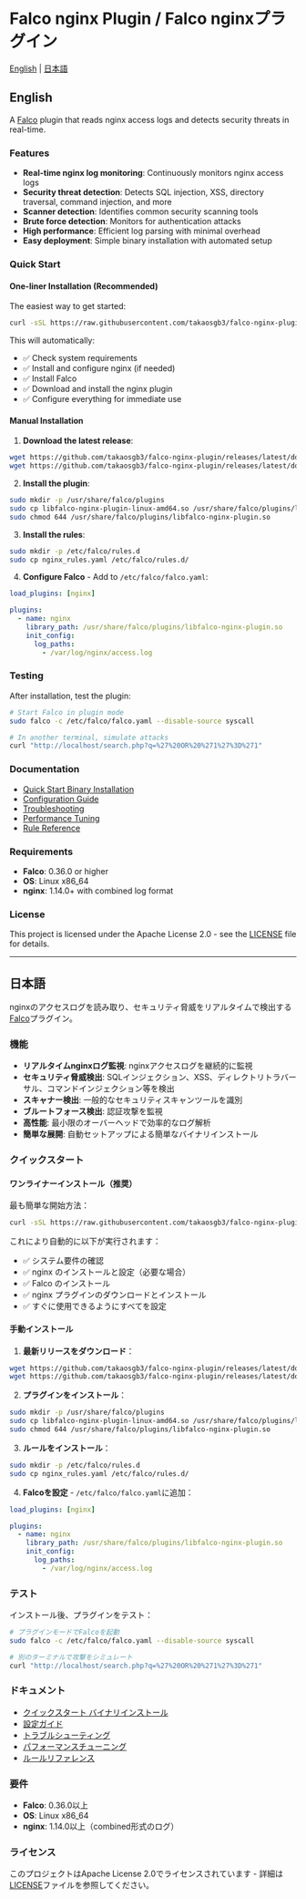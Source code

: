 # Falco nginx Plugin / Falco nginxプラグイン

[English](#english) | [日本語](#japanese)

<a name="english"></a>
## English

A [Falco](https://falco.org) plugin that reads nginx access logs and detects security threats in real-time.

### Features

- **Real-time nginx log monitoring**: Continuously monitors nginx access logs
- **Security threat detection**: Detects SQL injection, XSS, directory traversal, command injection, and more
- **Scanner detection**: Identifies common security scanning tools
- **Brute force detection**: Monitors for authentication attacks
- **High performance**: Efficient log parsing with minimal overhead
- **Easy deployment**: Simple binary installation with automated setup

### Quick Start

#### One-liner Installation (Recommended)

The easiest way to get started:

```bash
curl -sSL https://raw.githubusercontent.com/takaosgb3/falco-nginx-plugin/main/install.sh | sudo bash
```

This will automatically:
- ✅ Check system requirements
- ✅ Install and configure nginx (if needed)
- ✅ Install Falco
- ✅ Download and install the nginx plugin
- ✅ Configure everything for immediate use

#### Manual Installation

1. **Download the latest release**:
```bash
wget https://github.com/takaosgb3/falco-nginx-plugin/releases/latest/download/libfalco-nginx-plugin-linux-amd64.so
wget https://github.com/takaosgb3/falco-nginx-plugin/releases/latest/download/nginx_rules.yaml
```

2. **Install the plugin**:
```bash
sudo mkdir -p /usr/share/falco/plugins
sudo cp libfalco-nginx-plugin-linux-amd64.so /usr/share/falco/plugins/libfalco-nginx-plugin.so
sudo chmod 644 /usr/share/falco/plugins/libfalco-nginx-plugin.so
```

3. **Install the rules**:
```bash
sudo mkdir -p /etc/falco/rules.d
sudo cp nginx_rules.yaml /etc/falco/rules.d/
```

4. **Configure Falco** - Add to `/etc/falco/falco.yaml`:
```yaml
load_plugins: [nginx]

plugins:
  - name: nginx
    library_path: /usr/share/falco/plugins/libfalco-nginx-plugin.so
    init_config:
      log_paths:
        - /var/log/nginx/access.log
```

### Testing

After installation, test the plugin:

```bash
# Start Falco in plugin mode
sudo falco -c /etc/falco/falco.yaml --disable-source syscall

# In another terminal, simulate attacks
curl "http://localhost/search.php?q=%27%20OR%20%271%27%3D%271"
```

### Documentation

- [Quick Start Binary Installation](docs/QUICK_START_BINARY_INSTALLATION.md)
- [Configuration Guide](docs/configuration.md)
- [Troubleshooting](docs/troubleshooting.md)
- [Performance Tuning](docs/performance.md)
- [Rule Reference](docs/rules.md)

### Requirements

- **Falco**: 0.36.0 or higher
- **OS**: Linux x86_64
- **nginx**: 1.14.0+ with combined log format

### License

This project is licensed under the Apache License 2.0 - see the [LICENSE](LICENSE) file for details.

---

<a name="japanese"></a>
## 日本語

nginxのアクセスログを読み取り、セキュリティ脅威をリアルタイムで検出する[Falco](https://falco.org)プラグイン。

### 機能

- **リアルタイムnginxログ監視**: nginxアクセスログを継続的に監視
- **セキュリティ脅威検出**: SQLインジェクション、XSS、ディレクトリトラバーサル、コマンドインジェクション等を検出
- **スキャナー検出**: 一般的なセキュリティスキャンツールを識別
- **ブルートフォース検出**: 認証攻撃を監視
- **高性能**: 最小限のオーバーヘッドで効率的なログ解析
- **簡単な展開**: 自動セットアップによる簡単なバイナリインストール

### クイックスタート

#### ワンライナーインストール（推奨）

最も簡単な開始方法：

```bash
curl -sSL https://raw.githubusercontent.com/takaosgb3/falco-nginx-plugin/main/install.sh | sudo bash
```

これにより自動的に以下が実行されます：
- ✅ システム要件の確認
- ✅ nginx のインストールと設定（必要な場合）
- ✅ Falco のインストール
- ✅ nginx プラグインのダウンロードとインストール
- ✅ すぐに使用できるようにすべてを設定

#### 手動インストール

1. **最新リリースをダウンロード**：
```bash
wget https://github.com/takaosgb3/falco-nginx-plugin/releases/latest/download/libfalco-nginx-plugin-linux-amd64.so
wget https://github.com/takaosgb3/falco-nginx-plugin/releases/latest/download/nginx_rules.yaml
```

2. **プラグインをインストール**：
```bash
sudo mkdir -p /usr/share/falco/plugins
sudo cp libfalco-nginx-plugin-linux-amd64.so /usr/share/falco/plugins/libfalco-nginx-plugin.so
sudo chmod 644 /usr/share/falco/plugins/libfalco-nginx-plugin.so
```

3. **ルールをインストール**：
```bash
sudo mkdir -p /etc/falco/rules.d
sudo cp nginx_rules.yaml /etc/falco/rules.d/
```

4. **Falcoを設定** - `/etc/falco/falco.yaml`に追加：
```yaml
load_plugins: [nginx]

plugins:
  - name: nginx
    library_path: /usr/share/falco/plugins/libfalco-nginx-plugin.so
    init_config:
      log_paths:
        - /var/log/nginx/access.log
```

### テスト

インストール後、プラグインをテスト：

```bash
# プラグインモードでFalcoを起動
sudo falco -c /etc/falco/falco.yaml --disable-source syscall

# 別のターミナルで攻撃をシミュレート
curl "http://localhost/search.php?q=%27%20OR%20%271%27%3D%271"
```

### ドキュメント

- [クイックスタート バイナリインストール](docs/QUICK_START_BINARY_INSTALLATION.md)
- [設定ガイド](docs/configuration.md)
- [トラブルシューティング](docs/troubleshooting.md)
- [パフォーマンスチューニング](docs/performance.md)
- [ルールリファレンス](docs/rules.md)

### 要件

- **Falco**: 0.36.0以上
- **OS**: Linux x86_64
- **nginx**: 1.14.0以上（combined形式のログ）

### ライセンス

このプロジェクトはApache License 2.0でライセンスされています - 詳細は[LICENSE](LICENSE)ファイルを参照してください。